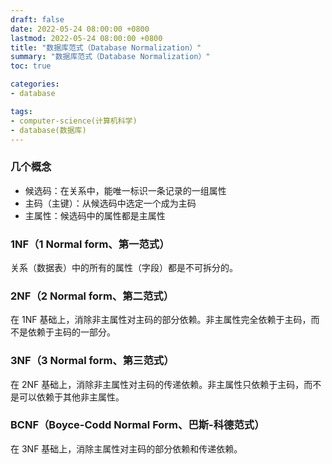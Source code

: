 ```yaml
---
draft: false
date: 2022-05-24 08:00:00 +0800
lastmod: 2022-05-24 08:00:00 +0800
title: "数据库范式（Database Normalization）"
summary: "数据库范式（Database Normalization）"
toc: true

categories:
- database

tags:
- computer-science(计算机科学)
- database(数据库)
---
```


### 几个概念

- 候选码：在关系中，能唯一标识一条记录的⼀组属性
- 主码（主键）：从候选码中选定一个成为主码
- 主属性：候选码中的属性都是主属性

### 1NF（1 Normal form、第一范式）

关系（数据表）中的所有的属性（字段）都是不可拆分的。

### 2NF（2 Normal form、第二范式）

在 1NF 基础上，消除非主属性对主码的部分依赖。非主属性完全依赖于主码，而不是依赖于主码的一部分。

### 3NF（3 Normal form、第三范式）

在 2NF 基础上，消除非主属性对主码的传递依赖。非主属性只依赖于主码，而不是可以依赖于其他非主属性。

### BCNF（Boyce-Codd Normal Form、巴斯-科德范式）

在 3NF 基础上，消除主属性对主码的部分依赖和传递依赖。
